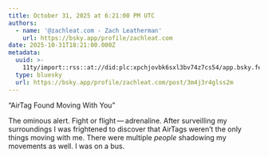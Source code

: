 ```yaml
---
title: October 31, 2025 at 6:21:00 PM UTC
authors:
  - name: '@zachleat.com - Zach Leatherman'
    url: https://bsky.app/profile/zachleat.com
date: 2025-10-31T18:21:00.000Z
metadata:
  uuid: >-
    11ty/import::rss::at://did:plc:xpchjovbk6sxl3bv74z7cs54/app.bsky.feed.post/3m4j3r4glss2m
  type: bluesky
  url: https://bsky.app/profile/zachleat.com/post/3m4j3r4glss2m
---
```

“AirTag Found Moving With You”

The ominous alert. Fight or flight — adrenaline. After surveilling my surroundings I was frightened to discover that AirTags weren’t the only things moving with me. There were multiple *people* shadowing my movements as well. I was on a bus.